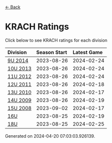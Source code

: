 [<- Back](../readme.md)
# KRACH Ratings
Click below to see KRACH ratings for each division

| Division | Season Start | Latest Game |
| :-- | :-- | :-- |
| [9U 2014](9U-2014-ratings.md) | 2023-08-26 | 2024-02-24 |
| [10U 2013](10U-2013-ratings.md) | 2023-08-26 | 2024-02-24 |
| [11U 2012](11U-2012-ratings.md) | 2023-08-26 | 2024-02-24 |
| [12U 2011](12U-2011-ratings.md) | 2023-08-26 | 2024-02-18 |
| [13U 2010](13U-2010-ratings.md) | 2023-08-26 | 2024-02-17 |
| [14U 2009](14U-2009-ratings.md) | 2023-08-26 | 2024-02-19 |
| [15U 2008](15U-2008-ratings.md) | 2023-09-02 | 2024-02-17 |
| [16U](16U-ratings.md) | 2023-08-25 | 2024-02-19 |
| [18U](18U-ratings.md) | 2023-08-25 | 2024-02-25 |

Generated on 2024-04-20 07:03:03.926139.
